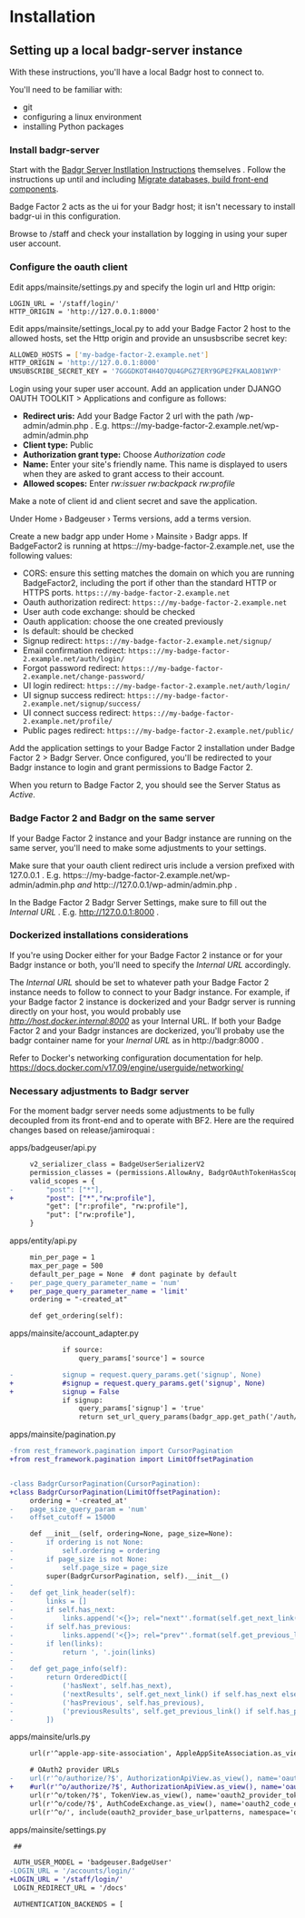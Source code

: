 # Installation

## Setting up a local badgr-server instance

With these instructions, you'll have a local Badgr host to connect to.

You'll need to be familiar with:

- git
- configuring a linux environment
- installing Python packages

### Install badgr-server

Start with the [Badgr Server Instllation Instructions](https://github.com/concentricsky/badgr-server) themselves . Follow the instructions up until and including [Migrate databases, build front-end components](https://github.com/concentricsky/badgr-server#migrate-databases-build-front-end-components).

Badge Factor 2 acts as the ui for your Badgr host; it isn't necessary to install badgr-ui in this configuration.

Browse to /staff and check your installation by logging in using your super user account.

### Configure the oauth client

Edit apps/mainsite/settings.py and specify the login url and Http origin:

```
LOGIN_URL = '/staff/login/'
HTTP_ORIGIN = 'http://127.0.0.1:8000'
```

Edit apps/mainsite/settings_local.py to add your Badge Factor 2 host to the allowed hosts, set the Http origin and provide an unsusbscribe secret key:

```bash
ALLOWED_HOSTS = ['my-badge-factor-2.example.net']
HTTP_ORIGIN = 'http://127.0.0.1:8000'
UNSUBSCRIBE_SECRET_KEY = '7GGGDKOT4H4O7QU4GPGZ7ERY9GPE2FKALAO81WYP'
```

Login using your super user account. Add an application under DJANGO OAUTH TOOLKIT > Applications and configure as follows:

- **Redirect uris:** Add your Badge Factor 2 url with the path /wp-admin/admin.php . E.g. https:://my-badge-factor-2.example.net/wp-admin/admin.php
- **Client type:** Public
- **Authorization grant type:** Choose _Authorization code_
- **Name:** Enter your site's friendly name. This name is displayed to users when they are asked to grant access to their account.
- **Allowed scopes:** Enter _rw:issuer rw:backpack rw:profile_

Make a note of client id and client secret and save the application.

Under Home › Badgeuser › Terms versions, add a terms version.

Create a new badgr app under Home › Mainsite › Badgr apps. If BadgeFactor2 is running at https:://my-badge-factor-2.example.net, use the following values:

- CORS: ensure this setting matches the domain on which you are running BadgeFactor2, including the port if other than the standard HTTP or HTTPS ports. `https:://my-badge-factor-2.example.net`
- Oauth authorization redirect: `https:://my-badge-factor-2.example.net`
- User auth code exchange: should be checked
- Oauth application: choose the one created previously
- Is default: should be checked
- Signup redirect: `https:://my-badge-factor-2.example.net/signup/`
- Email confirmation redirect: `https:://my-badge-factor-2.example.net/auth/login/`
- Forgot password redirect: `https:://my-badge-factor-2.example.net/change-password/`
- UI login redirect: `https:://my-badge-factor-2.example.net/auth/login/`
- UI signup success redirect: `https:://my-badge-factor-2.example.net/signup/success/`
- UI connect success redirect: `https:://my-badge-factor-2.example.net/profile/`
- Public pages redirect: `https:://my-badge-factor-2.example.net/public/`

Add the application settings to your Badge Factor 2 installation under Badge Factor 2 > Badgr Server. Once configured, you'll be redirected to your Badgr instance to login and grant permissions to Badge Factor 2.

When you return to Badge Factor 2, you should see the Server Status as _Active_.

### Badge Factor 2 and Badgr on the same server

If your Badge Factor 2 instance and your Badgr instance are running on the same server, you'll need to make some adjustments to your settings.

Make sure that your oauth client redirect uris include a version prefixed with 127.0.0.1 . E.g. https:://my-badge-factor-2.example.net/wp-admin/admin.php _and_ http:://127.0.0.1/wp-admin/admin.php .

In the Badge Factor 2 Badgr Server Settings, make sure to fill out the _Internal URL_ . E.g. http://127.0.0.1:8000 .

### Dockerized installations considerations

If you're using Docker either for your Badge Factor 2 instance or for your Badgr instance or both, you'll need to specify the _Internal URL_ accordingly.

The _Internal URL_ should be set to whatever path your Badge Factor 2 instance needs to follow to connect to your Badgr instance. For example, if your Badge factor 2 instance is dockerized and your Badgr server is running directly on your host, you would probably use _http://host.docker.internal:8000_ as your Internal URL. If both your Badge Factor 2 and your Badgr instances are dockerized, you'll probaby use the badgr container name for your _Inernal URL_ as in http://badgr:8000 .

Refer to Docker's networking configuration documentation for help.
https://docs.docker.com/v17.09/engine/userguide/networking/

### Necessary adjustments to Badgr server

For the moment badgr server needs some adjustments to be fully decoupled from its front-end and to operate with BF2. Here are the required changes based on release/jamiroquai :

apps/badgeuser/api.py

```patch
     v2_serializer_class = BadgeUserSerializerV2
     permission_classes = (permissions.AllowAny, BadgrOAuthTokenHasScope)
     valid_scopes = {
-        "post": ["*"],
+        "post": ["*","rw:profile"],
         "get": ["r:profile", "rw:profile"],
         "put": ["rw:profile"],
     }
```

apps/entity/api.py

```patch
     min_per_page = 1
     max_per_page = 500
     default_per_page = None  # dont paginate by default
-    per_page_query_parameter_name = 'num'
+    per_page_query_parameter_name = 'limit'
     ordering = "-created_at"

     def get_ordering(self):
```

apps/mainsite/account_adapter.py

```patch
             if source:
                 query_params['source'] = source

-            signup = request.query_params.get('signup', None)
+            #signup = request.query_params.get('signup', None)
+            signup = False
             if signup:
                 query_params['signup'] = 'true'
                 return set_url_query_params(badgr_app.get_path('/auth/welcome'), **query_params)

```

apps/mainsite/pagination.py

```patch
-from rest_framework.pagination import CursorPagination
+from rest_framework.pagination import LimitOffsetPagination


-class BadgrCursorPagination(CursorPagination):
+class BadgrCursorPagination(LimitOffsetPagination):
     ordering = '-created_at'
-    page_size_query_param = 'num'
-    offset_cutoff = 15000

     def __init__(self, ordering=None, page_size=None):
-        if ordering is not None:
-            self.ordering = ordering
-        if page_size is not None:
-            self.page_size = page_size
         super(BadgrCursorPagination, self).__init__()
-
-    def get_link_header(self):
-        links = []
-        if self.has_next:
-            links.append('<{}>; rel="next"'.format(self.get_next_link()))
-        if self.has_previous:
-            links.append('<{}>; rel="prev"'.format(self.get_previous_link()))
-        if len(links):
-            return ', '.join(links)
-
-    def get_page_info(self):
-        return OrderedDict([
-            ('hasNext', self.has_next),
-            ('nextResults', self.get_next_link() if self.has_next else None),
-            ('hasPrevious', self.has_previous),
-            ('previousResults', self.get_previous_link() if self.has_previous else None),
-        ])
```

apps/mainsite/urls.py

```patch
     url(r'^apple-app-site-association', AppleAppSiteAssociation.as_view(), name="apple-app-site-association"),

     # OAuth2 provider URLs
-    url(r'^o/authorize/?$', AuthorizationApiView.as_view(), name='oauth2_api_authorize'),
+    #url(r'^o/authorize/?$', AuthorizationApiView.as_view(), name='oauth2_api_authorize'),
     url(r'^o/token/?$', TokenView.as_view(), name='oauth2_provider_token'),
     url(r'^o/code/?$', AuthCodeExchange.as_view(), name='oauth2_code_exchange'),
     url(r'^o/', include(oauth2_provider_base_urlpatterns, namespace='oauth2_provider')),
```

apps/mainsite/settings.py

```patch
 ##

 AUTH_USER_MODEL = 'badgeuser.BadgeUser'
-LOGIN_URL = '/accounts/login/'
+LOGIN_URL = '/staff/login/'
 LOGIN_REDIRECT_URL = '/docs'

 AUTHENTICATION_BACKENDS = [
```
